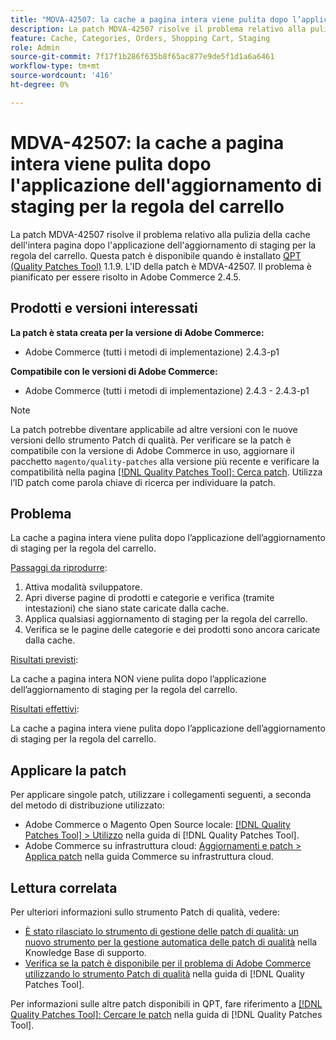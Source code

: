 ```yaml
---
title: "MDVA-42507: la cache a pagina intera viene pulita dopo l’applicazione dell’aggiornamento di staging per la regola del carrello"
description: La patch MDVA-42507 risolve il problema relativo alla pulizia della cache dell'intera pagina dopo l'applicazione dell'aggiornamento di staging per la regola del carrello. Questa patch è disponibile quando è installato [Quality Patches Tool (QPT)](https://experienceleague.adobe.com/it/docs/commerce-knowledge-base/kb/announcements/commerce-announcements/magento-quality-patches-released-new-tool-to-self-serve-quality-patches) 1.1.9. L'ID della patch è MDVA-42507. Il problema è pianificato per essere risolto in Adobe Commerce 2.4.5.
feature: Cache, Categories, Orders, Shopping Cart, Staging
role: Admin
source-git-commit: 7f17f1b286f635b8f65ac877e9de5f1d1a6a6461
workflow-type: tm+mt
source-wordcount: '416'
ht-degree: 0%

---
```


# MDVA-42507: la cache a pagina intera viene pulita dopo l&#39;applicazione dell&#39;aggiornamento di staging per la regola del carrello

La patch MDVA-42507 risolve il problema relativo alla pulizia della cache dell&#39;intera pagina dopo l&#39;applicazione dell&#39;aggiornamento di staging per la regola del carrello. Questa patch è disponibile quando è installato [QPT (Quality Patches Tool)](https://experienceleague.adobe.com/it/docs/commerce-knowledge-base/kb/announcements/commerce-announcements/magento-quality-patches-released-new-tool-to-self-serve-quality-patches) 1.1.9. L&#39;ID della patch è MDVA-42507. Il problema è pianificato per essere risolto in Adobe Commerce 2.4.5.

## Prodotti e versioni interessati

**La patch è stata creata per la versione di Adobe Commerce:**

* Adobe Commerce (tutti i metodi di implementazione) 2.4.3-p1

**Compatibile con le versioni di Adobe Commerce:**

* Adobe Commerce (tutti i metodi di implementazione) 2.4.3 - 2.4.3-p1

>[!NOTE]
>
>La patch potrebbe diventare applicabile ad altre versioni con le nuove versioni dello strumento Patch di qualità. Per verificare se la patch è compatibile con la versione di Adobe Commerce in uso, aggiornare il pacchetto `magento/quality-patches` alla versione più recente e verificare la compatibilità nella pagina [[!DNL Quality Patches Tool]: Cerca patch](https://experienceleague.adobe.com/it/docs/commerce-knowledge-base/kb/announcements/commerce-announcements/magento-quality-patches-released-new-tool-to-self-serve-quality-patches). Utilizza l’ID patch come parola chiave di ricerca per individuare la patch.

## Problema

La cache a pagina intera viene pulita dopo l’applicazione dell’aggiornamento di staging per la regola del carrello.

<u>Passaggi da riprodurre</u>:

1. Attiva modalità sviluppatore.
1. Apri diverse pagine di prodotti e categorie e verifica (tramite intestazioni) che siano state caricate dalla cache.
1. Applica qualsiasi aggiornamento di staging per la regola del carrello.
1. Verifica se le pagine delle categorie e dei prodotti sono ancora caricate dalla cache.

<u>Risultati previsti</u>:

La cache a pagina intera NON viene pulita dopo l’applicazione dell’aggiornamento di staging per la regola del carrello.

<u>Risultati effettivi</u>:

La cache a pagina intera viene pulita dopo l’applicazione dell’aggiornamento di staging per la regola del carrello.

## Applicare la patch

Per applicare singole patch, utilizzare i collegamenti seguenti, a seconda del metodo di distribuzione utilizzato:

* Adobe Commerce o Magento Open Source locale: [[!DNL Quality Patches Tool] > Utilizzo](/help/tools/quality-patches-tool/usage.md) nella guida di [!DNL Quality Patches Tool].
* Adobe Commerce su infrastruttura cloud: [Aggiornamenti e patch > Applica patch](https://experienceleague.adobe.com/docs/commerce-cloud-service/user-guide/develop/upgrade/apply-patches.html?lang=it) nella guida Commerce su infrastruttura cloud.

## Lettura correlata

Per ulteriori informazioni sullo strumento Patch di qualità, vedere:

* [È stato rilasciato lo strumento di gestione delle patch di qualità: un nuovo strumento per la gestione automatica delle patch di qualità](https://experienceleague.adobe.com/it/docs/commerce-knowledge-base/kb/announcements/commerce-announcements/magento-quality-patches-released-new-tool-to-self-serve-quality-patches) nella Knowledge Base di supporto.
* [Verifica se la patch è disponibile per il problema di Adobe Commerce utilizzando lo strumento Patch di qualità](/help/tools/quality-patches-tool/patches-available-in-qpt/check-patch-for-magento-issue-with-magento-quality-patches.md) nella guida di [!DNL Quality Patches Tool].

Per informazioni sulle altre patch disponibili in QPT, fare riferimento a [[!DNL Quality Patches Tool]: Cercare le patch](https://experienceleague.adobe.com/tools/commerce-quality-patches/index.html?lang=it) nella guida di [!DNL Quality Patches Tool].
